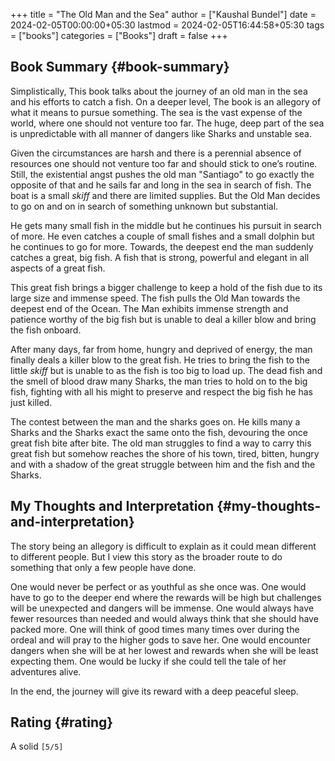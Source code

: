 +++
title = "The Old Man and the Sea"
author = ["Kaushal Bundel"]
date = 2024-02-05T00:00:00+05:30
lastmod = 2024-02-05T16:44:58+05:30
tags = ["books"]
categories = ["Books"]
draft = false
+++

## Book Summary {#book-summary}

Simplistically, This book talks about the journey of an old man in the sea and his efforts to catch a fish. On a deeper level, The book is an allegory of what it means to pursue something. The sea is the vast expense of the world, where one should not venture too far. The huge, deep part of the sea is unpredictable with all manner of dangers like Sharks and unstable sea.

Given the circumstances are harsh and there is a perennial absence of resources one should not venture too far and should stick to one’s routine. Still, the existential angst pushes the old man "Santiago" to go exactly the opposite of that and he sails far and long in the sea in search of fish. The boat is a small _skiff_ and there are limited supplies. But the Old Man decides to go on and on in search of something unknown but substantial.

He gets many small fish in the middle but he continues his pursuit in search of more.  He even catches a couple of small fishes and a small dolphin but he continues to go for more. Towards, the deepest end the man suddenly catches a great, big fish. A fish that is strong, powerful and elegant in all aspects of a great fish.

This great fish brings a bigger challenge to keep a hold of the fish due to its large size and immense speed. The fish pulls the Old Man towards the deepest end of the Ocean. The Man exhibits immense strength and patience worthy of the big fish but is unable to deal a killer blow and bring the fish onboard.

After many days, far from home, hungry and deprived of energy, the man finally deals a killer blow to the great fish. He tries to bring the fish to the little _skiff_ but is unable to as the fish is too big to load up. The dead fish and the smell of blood draw many Sharks, the man tries to hold on to the big fish, fighting with all his might to preserve and respect the big fish he has just killed.

The contest between the man and the sharks goes on. He kills many a Sharks and the Sharks exact the same onto the fish, devouring the once great fish bite after bite. The old man struggles to find a way to carry this great fish but somehow reaches the shore of his town, tired, bitten, hungry and with a shadow of the great struggle between him and the fish and the Sharks.


## My Thoughts and Interpretation {#my-thoughts-and-interpretation}

The story being an allegory is difficult to explain as it could mean different to different people. But I view this story as the broader route to do something that only a few people have done.

One would never be perfect or as youthful as she once was.
One would have to go to the deeper end where the rewards will be high but challenges will be unexpected and dangers will be immense.
One would always have fewer resources than needed and would always think that she should have packed more.
One will think of good times many times over during the ordeal and will pray to the higher gods to save her.
One would encounter dangers when she will be at her lowest and rewards when she will be least expecting them.
One would be lucky if she could tell the tale of her adventures alive.

In the end, the journey will give its reward with a deep peaceful sleep.


## Rating {#rating}

A solid <code>[5/5]</code>
